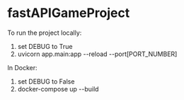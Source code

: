 # fastAPIGameProject

To run the project locally:
  1. set DEBUG to True
  2. uvicorn app.main:app --reload --port[PORT_NUMBER]

In Docker:
  1. set DEBUG to False
  2. docker-compose up --build
